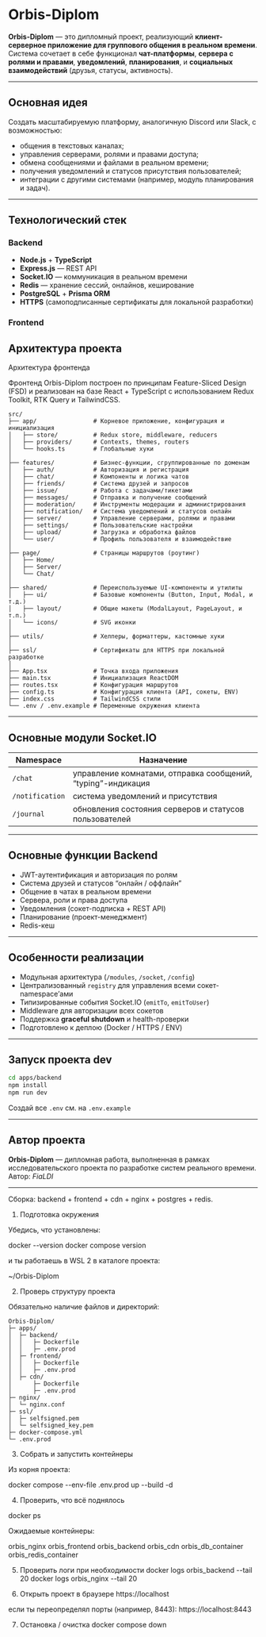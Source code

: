 # **Orbis-Diplom**

**Orbis-Diplom** — это дипломный проект, реализующий **клиент-серверное приложение для группового общения в реальном времени**.
Система сочетает в себе функционал **чат-платформы**, **сервера с ролями и правами**, **уведомлений**, **планирования**, и **социальных взаимодействий** (друзья, статусы, активность).

---

## Основная идея

Создать масштабируемую платформу, аналогичную Discord или Slack, с возможностью:

* общения в текстовых каналах;
* управления серверами, ролями и правами доступа;
* обмена сообщениями и файлами в реальном времени;
* получения уведомлений и статусов присутствия пользователей;
* интеграции с другими системами (например, модуль планирования и задач).

---

## Технологический стек

### **Backend**

* **Node.js** + **TypeScript**
* **Express.js** — REST API
* **Socket.IO** — коммуникация в реальном времени
* **Redis** — хранение сессий, онлайнов, кеширование
* **PostgreSQL** + **Prisma ORM**
* **HTTPS** (самоподписанные сертификаты для локальной разработки)

### **Frontend**

## Архитектура проекта
Архитектура фронтенда

Фронтенд Orbis-Diplom построен по принципам Feature-Sliced Design (FSD) и реализован на базе React + TypeScript с использованием Redux Toolkit, RTK Query и TailwindCSS.

```
src/
├── app/                # Корневое приложение, конфигурация и инициализация
│   ├── store/          # Redux store, middleware, reducers
│   ├── providers/      # Contexts, themes, routers
│   └── hooks.ts        # Глобальные хуки
│
├── features/           # Бизнес-функции, сгруппированные по доменам
│   ├── auth/           # Авторизация и регистрация
│   ├── chat/           # Компоненты и логика чатов
│   ├── friends/        # Система друзей и запросов
│   ├── issue/          # Работа с задачами/тикетами
│   ├── messages/       # Отправка и получение сообщений
│   ├── moderation/     # Инструменты модерации и администрирования
│   ├── notification/   # Система уведомлений и статусов онлайн
│   ├── server/         # Управление серверами, ролями и правами
│   ├── settings/       # Пользовательские настройки
│   ├── upload/         # Загрузка и обработка файлов
│   └── user/           # Профиль пользователя и взаимодействие
│
├── page/               # Страницы маршрутов (роутинг)
│   ├── Home/
│   ├── Server/
│   └── Chat/
│
├── shared/             # Переиспользуемые UI-компоненты и утилиты
│   ├── ui/             # Базовые компоненты (Button, Input, Modal, и т.д.)
│   ├── layout/         # Общие макеты (ModalLayout, PageLayout, и т.п.)
│   └── icons/          # SVG иконки
│
├── utils/              # Хелперы, форматтеры, кастомные хуки
│
├── ssl/                # Сертификаты для HTTPS при локальной разработке
│
├── App.tsx             # Точка входа приложения
├── main.tsx            # Инициализация ReactDOM
├── routes.tsx          # Конфигурация маршрутов
├── config.ts           # Конфигурация клиента (API, сокеты, ENV)
├── index.css           # TailwindCSS стили
└── .env / .env.example # Переменные окружения клиента
```

---

## Основные модули Socket.IO

| Namespace       | Назначение                                                   |
| --------------- | ------------------------------------------------------------ |
| `/chat`         | управление комнатами, отправка сообщений, “typing”-индикация |
| `/notification` | система уведомлений и присутствия                            |
| `/journal`      | обновления состояния серверов и статусов пользователей       |

---

## Основные функции Backend

* JWT-аутентификация и авторизация по ролям
* Система друзей и статусов “онлайн / оффлайн”
* Общение в чатах в реальном времени
* Сервера, роли и права доступа
* Уведомления (сокет-подписка + REST API)
* Планирование (проект-менеджмент)
* Redis-кеш

---

## Особенности реализации

* Модульная архитектура (`/modules`, `/socket`, `/config`)
* Централизованный `registry` для управления всеми сокет-namespace’ами
* Типизированные события Socket.IO (`emitTo`, `emitToUser`)
* Middleware для авторизации всех сокетов
* Поддержка **graceful shutdown** и health-проверки
* Подготовлено к деплою (Docker / HTTPS / ENV)

---

## Запуск проекта dev

```bash
cd apps/backend
npm install
npm run dev
```

Создай все `.env` см. на `.env.example`

---

## Автор проекта

**Orbis-Diplom** — дипломная работа, выполненная в рамках исследовательского проекта по разработке систем реального времени.
Автор: *FiaLDI*

---

Сборка: backend + frontend + cdn + nginx + postgres + redis.

1. Подготовка окружения

Убедись, что установлены:

docker --version
docker compose version


и ты работаешь в WSL 2 в каталоге проекта:

~/Orbis-Diplom


2. Проверь структуру проекта

Обязательно наличие файлов и директорий:
```
Orbis-Diplom/
├─ apps/
│  ├─ backend/
│  │   ├─ Dockerfile
│  │   ├─ .env.prod
│  ├─ frontend/
│  │   ├─ Dockerfile
│  │   ├─ .env.prod
│  ├─ cdn/
│      ├─ Dockerfile
│      ├─ .env.prod
├─ nginx/
│  └─ nginx.conf
├─ ssl/
│  ├─ selfsigned.pem
│  └─ selfsigned_key.pem
├─ docker-compose.yml
└─ .env.prod
```
3. Собрать и запустить контейнеры

Из корня проекта:

docker compose --env-file .env.prod up --build -d

4. Проверить, что всё поднялось

docker ps

Ожидаемые контейнеры:

orbis_nginx
orbis_frontend
orbis_backend
orbis_cdn
orbis_db_container
orbis_redis_container

5. Проверить логи при необходимости
docker logs orbis_backend --tail 20
docker logs orbis_nginx --tail 20

6. Открыть проект в браузере
https://localhost


если ты переопределял порты (например, 8443):
https://localhost:8443

7. Остановка / очистка
docker compose down